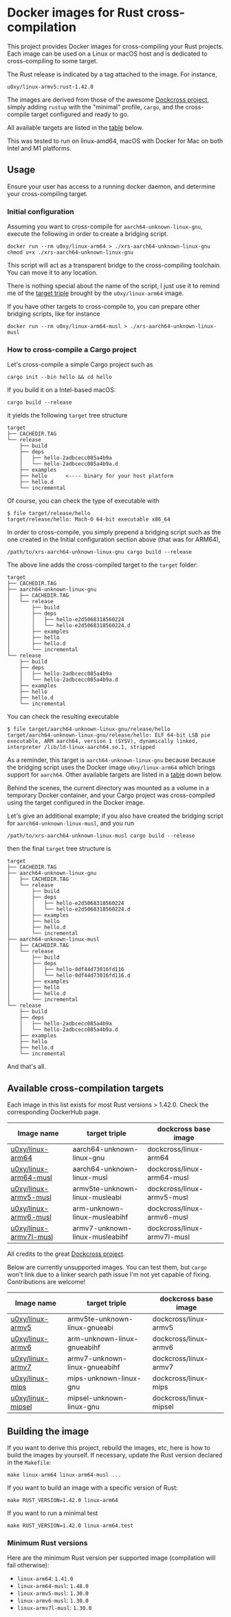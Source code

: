 # Docker images for Rust cross-compilation

This project provides Docker images for cross-compiling your Rust projects.
Each image can be used on a Linux or macOS host and is dedicated to
cross-compiling to some target.

The Rust release is indicated by a tag attached to the image. For instance,

    u0xy/linux-armv5:rust-1.42.0

The images are derived from those of the awesome [Dockcross
project](https://github.com/dockcross/dockcross), simply adding `rustup` with
the "minimal" profile, `cargo`, and the cross-compile target configured and
ready to go.

All available targets are listed in the [table](#targets-table) below.

This was tested to run on linux-amd64, macOS with Docker for Mac on both Intel
and M1 platforms.


## Usage

Ensure your user has access to a running docker daemon, and determine your
cross-compiling target.


### Initial configuration

Assuming you want to cross-compile for `aarch64-unknown-linux-gnu`, execute the following in
order to create a bridging script.

    docker run --rm u0xy/linux-arm64 > ./xrs-aarch64-unknown-linux-gnu
    chmod u+x ./xrs-aarch64-unknown-linux-gnu

This script will act as a transparent bridge to the cross-compiling toolchain.
You can move it to any location.

There is nothing special about the name of the script, I just use it to remind
me of the [target
triple](https://doc.rust-lang.org/nightly/rustc/platform-support.html) brought
by the `u0xy/linux-arm64` image.

If you have other targets to cross-compile to, you can prepare other bridging
scripts, like for instance

    docker run --rm u0xy/linux-arm64-musl > ./xrs-aarch64-unknown-linux-musl


### How to cross-compile a Cargo project

Let's cross-compile a simple Cargo project such as

    cargo init --bin hello && cd hello

If you build it on a Intel-based macOS:

    cargo build --release

it yields the following `target` tree structure

    target
    ├── CACHEDIR.TAG
    └── release
        ├── build
        ├── deps
        │   ├── hello-2adbcecc085a4b9a
        │   └── hello-2adbcecc085a4b9a.d
        ├── examples
        ├── hello      <---- binary for your host platform
        ├── hello.d
        └── incremental

Of course, you can check the type of executable with

    $ file target/release/hello
    target/release/hello: Mach-O 64-bit executable x86_64

In order to cross-compile, you simply prepend a bridging script such as the one
created in the Initial configuration section above (that was for ARM64),

    /path/to/xrs-aarch64-unknown-linux-gnu cargo build --release

The above line adds the cross-compiled target to the `target` folder:

    target
    ├── CACHEDIR.TAG
    ├── aarch64-unknown-linux-gnu
    │   ├── CACHEDIR.TAG
    │   └── release
    │       ├── build
    │       ├── deps
    │       │   ├── hello-e2d5068318560224
    │       │   └── hello-e2d5068318560224.d
    │       ├── examples
    │       ├── hello
    │       ├── hello.d
    │       └── incremental
    └── release
        ├── build
        ├── deps
        │   ├── hello-2adbcecc085a4b9a
        │   └── hello-2adbcecc085a4b9a.d
        ├── examples
        ├── hello
        ├── hello.d
        └── incremental

You can check the resulting executable

    $ file target/aarch64-unknown-linux-gnu/release/hello
    target/aarch64-unknown-linux-gnu/release/hello: ELF 64-bit LSB pie executable, ARM aarch64, version 1 (SYSV), dynamically linked, interpreter /lib/ld-linux-aarch64.so.1, stripped

As a reminder, this target is `aarch64-unknown-linux-gnu` because because the
bridging script uses the Docker image `u0xy/linux-arm64` which brings support
for `aarch64`. Other available targets are listed in a [table](#targets-table)
down below.

Behind the scenes, the current directory was mounted as a volume in a temporary
Docker container, and your Cargo project was cross-compiled using the target
configured in the Docker image.

Let's give an additional example; if you also have created the bridging script
for `aarch64-unknown-linux-musl`, and you run

    /path/to/xrs-aarch64-unknown-linux-musl cargo build --release

then the final `target` tree structure is

    target
    ├── CACHEDIR.TAG
    ├── aarch64-unknown-linux-gnu
    │   ├── CACHEDIR.TAG
    │   └── release
    │       ├── build
    │       ├── deps
    │       │   ├── hello-e2d5068318560224
    │       │   └── hello-e2d5068318560224.d
    │       ├── examples
    │       ├── hello
    │       ├── hello.d
    │       └── incremental
    ├── aarch64-unknown-linux-musl
    │   ├── CACHEDIR.TAG
    │   └── release
    │       ├── build
    │       ├── deps
    │       │   ├── hello-0df44d73016fd116
    │       │   └── hello-0df44d73016fd116.d
    │       ├── examples
    │       ├── hello
    │       ├── hello.d
    │       └── incremental
    └── release
        ├── build
        ├── deps
        │   ├── hello-2adbcecc085a4b9a
        │   └── hello-2adbcecc085a4b9a.d
        ├── examples
        ├── hello
        ├── hello.d
        └── incremental

And that's all.


## <a name="targets-table"></a>Available cross-compilation targets

Each image in this list exists for most Rust versions > 1.42.0. Check the
corresponding DockerHub page.


| Image name                                                                | target triple                  | dockcross base image        |
| ---                                                                       | ---                            | ---                         |
| [u0xy/linux-arm64](https://hub.docker.com/r/u0xy/linux-arm64)             | aarch64-unknown-linux-gnu      | dockcross/linux-arm64       |
| [u0xy/linux-arm64-musl](https://hub.docker.com/r/u0xy/linux-arm64-musl)   | aarch64-unknown-linux-musl     | dockcross/linux-arm64-musl  |
| [u0xy/linux-armv5-musl](https://hub.docker.com/r/u0xy/linux-armv5-musl)   | armv5te-unknown-linux-musleabi | dockcross/linux-armv5-musl  |
| [u0xy/linux-armv6-musl](https://hub.docker.com/r/u0xy/linux-armv6-musl)   | arm-unknown-linux-musleabihf   | dockcross/linux-armv6-musl  |
| [u0xy/linux-armv7l-musl](https://hub.docker.com/r/u0xy/linux-armv7l-musl) | armv7-unknown-linux-musleabihf | dockcross/linux-armv7l-musl |

All credits to the great [Dockcross project](https://github.com/dockcross/dockcross).

Below are currently unsupported images. You can test them, but `cargo` won't
link due to a linker search path issue I'm not yet capable of fixing.
Contributions are welcome!

| Image name                                                                | target triple                  | dockcross base image        |
| ---                                                                       | ---                            | ---                         |
| [u0xy/linux-armv5](https://hub.docker.com/r/u0xy/linux-armv5)             | armv5te-unknown-linux-gnueabi  | dockcross/linux-armv5       |
| [u0xy/linux-armv6](https://hub.docker.com/r/u0xy/linux-armv6)             | arm-unknown-linux-gnueabihf    | dockcross/linux-armv6       |
| [u0xy/linux-armv7](https://hub.docker.com/r/u0xy/linux-armv7)             | armv7-unknown-linux-gnueabihf  | dockcross/linux-armv7       |
| [u0xy/linux-mips](https://hub.docker.com/r/u0xy/linux-mips)               | mips-unknown-linux-gnu         | dockcross/linux-mips        |
| [u0xy/linux-mipsel](https://hub.docker.com/r/u0xy/linux-mipsel)           | mipsel-unknown-linux-gnu       | dockcross/linux-mipsel      |


## Building the image

If you want to derive this project, rebuild the images, etc, here is how to
build the images by yourself. If necessary, update the Rust version declared in
the `Makefile`:

    make linux-arm64 linux-arm64-musl ...

If you want to build an image with a specific version of Rust:

    make RUST_VERSION=1.42.0 linux-arm64

If you want to run a minimal test

    make RUST_VERSION=1.42.0 linux-arm64.test


### Minimum Rust versions

Here are the minimum Rust version per supported image (compilation will fail otherwise):

- `linux-arm64`: `1.41.0`
- `linux-arm64-musl`: `1.48.0`
- `linux-armv5-musl`: `1.30.0`
- `linux-armv6-musl`: `1.30.0`
- `linux-armv7l-musl`: `1.30.0`
